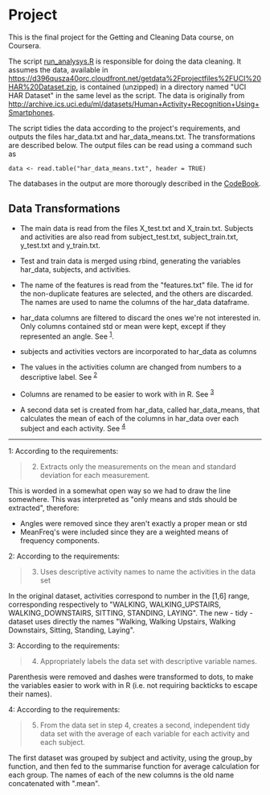 # Project
This is the final project for the Getting and Cleaning Data course, on Coursera.

The script [run_analysys.R](run_analysys.R) is responsible for doing the data cleaning. It assumes the data, available in https://d396qusza40orc.cloudfront.net/getdata%2Fprojectfiles%2FUCI%20HAR%20Dataset.zip, is contained (unzipped) in a directory named "UCI HAR Dataset" in the same level as the script. The data is originally from http://archive.ics.uci.edu/ml/datasets/Human+Activity+Recognition+Using+Smartphones.

The script tidies the data according to the project's requirements, and outputs the files har_data.txt and har_data_means.txt. The transformations are described below. The output files can be read using a command such as

`data <- read.table("har_data_means.txt", header = TRUE)`

The databases in the output are more thorougly described in the [CodeBook](CodeBook.md).

## Data Transformations

- The main data is read from the files X_test.txt and X_train.txt. Subjects and activities are also read from subject_test.txt, subject_train.txt, y_test.txt and y_train.txt.

- Test and train data is merged using rbind, generating the variables har_data, subjects,
and activities.

- The name of the features is read from the "features.txt" file. The id for the non-duplicate features are selected, and the others are discarded. The names are used to name the columns of the har_data dataframe.

- har_data columns are filtered to discard the ones we're not interested in. Only columns contained std or mean were kept, except if they represented an angle. See <sup>[1](#fn1)</sup>.

- subjects and activities vectors are incorporated to har_data as columns

- The values in the activities column are changed from numbers to a descriptive label. See <sup>[2](#fn2)</sup>

- Columns are renamed to be easier to work with in R. See <sup>[3](#fn3)</sup>

- A second data set is created from har_data, called har_data_means, that calculates the mean of each of the columns in har_data over each subject and each activity. See <sup>[4](#fn4)</sup>


-------------------------------------------------------------------


<a name="fn1">1</a>: According to the requirements:

> 2. Extracts only the measurements on the mean and standard deviation for each measurement.

This is worded in a somewhat open way so we had to draw the line somewhere. This was interpreted as "only means and stds should be extracted", therefore:

- Angles were removed since they aren't exactly a proper mean or std
- MeanFreq's were included since they are a weighted means of frequency components.

<a name="fn2">2</a>: According to the requirements:

> 3. Uses descriptive activity names to name the activities in the data set

In the original dataset, activities correspond to number in the [1,6] range, corresponding respectively to "WALKING, WALKING_UPSTAIRS, WALKING_DOWNSTAIRS, SITTING, STANDING, LAYING". The new - tidy - dataset uses directly the names "Walking, Walking Upstairs, Walking Downstairs, Sitting, Standing, Laying".

<a name="fn3">3</a>: According to the requirements:

> 4. Appropriately labels the data set with descriptive variable names.

Parenthesis were removed and dashes were transformed to dots, to make the variables easier to work with in R (i.e. not requiring backticks to escape their names).

<a name="fn4">4</a>: According to the requirements:

> 5. From the data set in step 4, creates a second, independent tidy data set with the average of each variable for each activity and each subject.

The first dataset was grouped by subject and activity, using the group_by function, and then fed to the summarise function for average calculation for each group. The names of each of the new columns is the old name concatenated with ".mean".